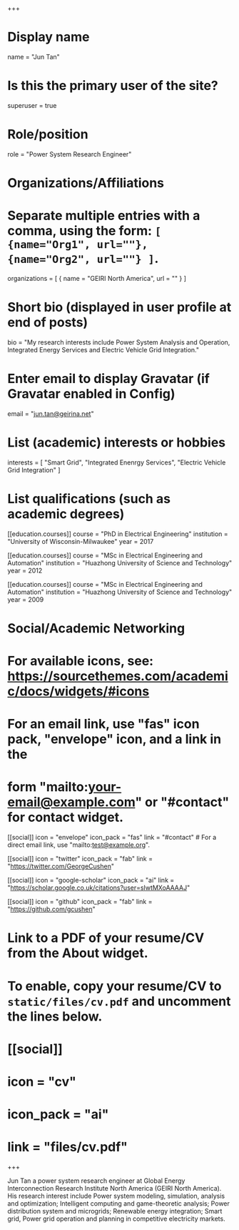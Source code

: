 +++
# Display name
name = "Jun Tan"

# Is this the primary user of the site?
superuser = true

# Role/position
role = "Power System Research Engineer"

# Organizations/Affiliations
#   Separate multiple entries with a comma, using the form: `[ {name="Org1", url=""}, {name="Org2", url=""} ]`.
organizations = [ { name = "GEIRI North America", url = "" } ]

# Short bio (displayed in user profile at end of posts)
bio = "My research interests include Power System Analysis and Operation, Integrated Energy Services and Electric Vehicle Grid Integration."

# Enter email to display Gravatar (if Gravatar enabled in Config)
email = "jun.tan@geirina.net"

# List (academic) interests or hobbies
interests = [
  "Smart Grid",
  "Integrated Enenrgy Services",
  "Electric Vehicle Grid Integration"
]

# List qualifications (such as academic degrees)
[[education.courses]]
  course = "PhD in Electrical Engineering"
  institution = "University of Wisconsin-Milwaukee"
  year = 2017

[[education.courses]]
  course = "MSc in Electrical Engineering and Automation"
  institution = "Huazhong University of Science and Technology"
  year = 2012

[[education.courses]]
  course = "MSc in Electrical Engineering and Automation"
  institution = "Huazhong University of Science and Technology"
  year = 2009

# Social/Academic Networking
# For available icons, see: https://sourcethemes.com/academic/docs/widgets/#icons
#   For an email link, use "fas" icon pack, "envelope" icon, and a link in the
#   form "mailto:your-email@example.com" or "#contact" for contact widget.

[[social]]
  icon = "envelope"
  icon_pack = "fas"
  link = "#contact"  # For a direct email link, use "mailto:test@example.org".

[[social]]
  icon = "twitter"
  icon_pack = "fab"
  link = "https://twitter.com/GeorgeCushen"

[[social]]
  icon = "google-scholar"
  icon_pack = "ai"
  link = "https://scholar.google.co.uk/citations?user=sIwtMXoAAAAJ"

[[social]]
  icon = "github"
  icon_pack = "fab"
  link = "https://github.com/gcushen"

# Link to a PDF of your resume/CV from the About widget.
# To enable, copy your resume/CV to `static/files/cv.pdf` and uncomment the lines below.
# [[social]]
#   icon = "cv"
#   icon_pack = "ai"
#   link = "files/cv.pdf"

+++

Jun Tan a power system research engineer at Global Energy Interconnection Research Institute North America (GEIRI North America). His research interest include Power system modeling, simulation, analysis and optimization; Intelligent computing and game-theoretic analysis; Power distribution system and microgrids; Renewable energy integration; Smart grid, Power grid operation and planning in competitive electricity markets.
